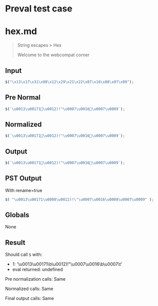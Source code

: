 # Preval test case

# hex.md

> String escapes > Hex
>
> Welcome to the webcompat corner

## Input

`````js filename=intro
$("\x13\x17\x31\x08\x12\x29\x21\x22\x07\x16\x08\x07\x09");
`````

## Pre Normal


`````js filename=intro
$(`\u0013\u00171\u0012)!"\u0007\u0016\u0007\u0009`);
`````

## Normalized


`````js filename=intro
$(`\u0013\u00171\u0012)!"\u0007\u0016\u0007\u0009`);
`````

## Output


`````js filename=intro
$(`\u0013\u00171\u0012)!"\u0007\u0016\u0007\u0009`);
`````

## PST Output

With rename=true

`````js filename=intro
$( "\u0013\u00171\u0008\u0012)!\"\u0007\u0016\u0008\u0007\u0009" );
`````

## Globals

None

## Result

Should call `$` with:
 - 1: '\u0013\u00171\b\u0012)!"\u0007\u0016\b\u0007\t'
 - eval returned: undefined

Pre normalization calls: Same

Normalized calls: Same

Final output calls: Same
